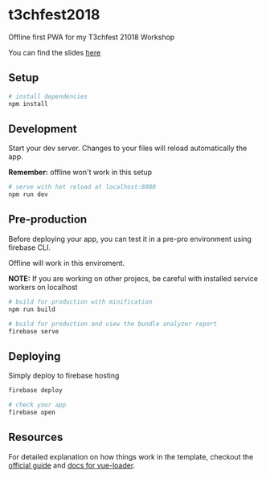 # t3chfest2018

Offline first PWA for my T3chfest 21018 Workshop

You can find the slides [here](https://speakerdeck.com/garcianavalon/offlinefirst-pwa-con-firebase-y-vue-dot-js)

## Setup

``` bash
# install dependencies
npm install
```

## Development

Start your dev server. Changes to your files will reload automatically the app.

**Remember:** offline won't work in this setup

```bash
# serve with hot reload at localhost:8080
npm run dev
```

## Pre-production

Before deploying your app, you can test it in a pre-pro environment using firebase CLI.

Offline will work in this enviroment.

**NOTE:** If you are working on other projecs, be careful with installed service workers on localhost

``` bash
# build for production with minification
npm run build

# build for production and view the bundle analyzer report
firebase serve
```

## Deploying
Simply deploy to firebase hosting

```bash
firebase deploy

# check your app
firebase open
```
## Resources

For detailed explanation on how things work in the template, checkout the [official guide](http://vuejs-templates.github.io/webpack/) and [docs for vue-loader](http://vuejs.github.io/vue-loader).
